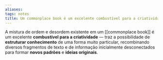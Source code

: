 ```yaml
---
aliases: 
tags: notes
title: Um commonplace book é um excelente combustível para a criatividade
---
```


A mistura de ordem e desordem existente em um [[commonplace book]] é um excelente **combustível para a criatividade** —  traz a possibilidade de **estruturar conhecimento** de uma forma muito particular, recombinando diversos fragmentos de texto e de informação inicialmente desconectados para formar **novos padrões** e **ideias originais**.